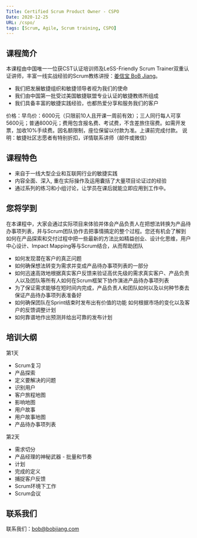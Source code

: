 ```yaml
---
Title: Certified Scrum Product Owner - CSPO
Date: 2020-12-25
URL: /cspo/
tags: [Scrum, Agile, Scrum training, CSPO]
---
```


## 课程简介

本课程由中国唯一一位获CST认证培训师及LeSS-Friendly Scrum Trainer双重认证讲师，丰富一线实战经验的Scrum教练讲授：[姜信宝 BoB Jiang](bobjiang.com)。

- 我们把发展敏捷组织和敏捷领导者视为我们的使命
- 我们由中国第一批受过美国敏捷联盟专业认证的敏捷教练所组成
- 我们具备丰富的敏捷实践经验，也都热爱分享和服务我们的客户

价格：早鸟价：6000元（只限前10人且开课一周前有效）；三人同行每人可享5600元；普通8000元；费用包含报名费、考试费，不含差旅住宿费。如需开发票，加收10%手续费。因名额限制，座位保留以付款为准。上课前完成付款。
说明：敏捷社区志愿者有特别折扣，详情联系讲师（邮件或微信）

## 课程特色

- 来自于一线大型企业和互联网行业的敏捷实践
- 内容全面、深入, 重在实际操作及运用囊括了大量项目论证过的经验
- 通过系列的练习和小组讨论，让学员在课后就能立即应用到工作中。

## 您将学到

在本课程中，大家会通过实际项目来体验并体会产品负责人在把想法转换为产品待办事项列表，并与Scrum团队协作去把事情搞定的整个过程。您还有机会了解到如何在产品探索和交付过程中把一些最新的方法比如精益创业、设计化思维，用户中心设计、Impact Mapping等与Scrum结合，从而帮助团队

- 如何发现潜在客户的真正问题
- 如何确保想法转变为需求并变成产品待办事项列表的一部分
- 如何迅速高效地根据真实客户反馈来验证高优先级的需求真实客户、产品负责人以及团队等所有人如何在Scrum框架下协作演进产品待办事项列表
- 为了保证需求能够在短时间内完成，产品负责人和团队如何以及以何种节奏去保证产品待办事项列表准备好
- 如何确保团队在Sprint结束时发布出有价值的功能 如何根据市场的变化以及客户的反馈调整计划
- 如何靠谱地作出预测并给出可靠的发布计划

## 培训大纲

第1天  

- Scrum复习
- 产品探索
- 定义要解决的问题
- 识别用户
- 客户旅程地图
- 影响地图
- 用户故事
- 用户故事地图
- 产品待办事项列表

第2天  

- 需求切分
- 产品经理的神秘武器 - 批量和节奏
- 计划
- 完成的定义
- 捕捉客户反馈
- Scrum环境下工作
- Scrum会议

## 联系我们

联系我们：bob@bobjiang.com
